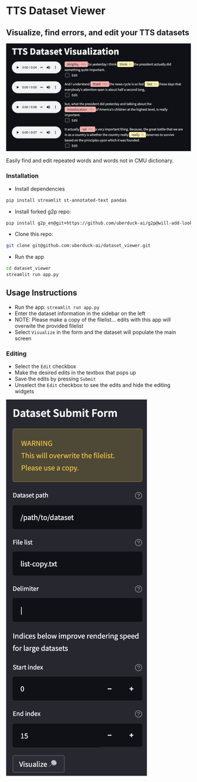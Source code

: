 # TTS Dataset Viewer

## Visualize, find errors, and edit your TTS datasets

![TTS Dataset Visualization](media/dataset_viewer_demo.png)

Easily find and edit repeated words and words not in CMU dictionary.

### Installation

- Install dependencies

```bash
pip install streamlit st-annotated-text pandas
```

- Install forked g2p repo:

```bash
pip install g2p_en@git+https://github.com/uberduck-ai/g2p@will-add-lookup-results
```

- Clone this repo:

```bash
git clone git@github.com:uberduck-ai/dataset_viewer.git
```

- Run the app

```bash
cd dataset_viewer
streamlit run app.py
```

## Usage Instructions

- Run the app: `streamlit run app.py`
- Enter the dataset information in the sidebar on the left
- NOTE: Please make a copy of the filelist... edits with this app will overwite the provided filelist
- Select `Visualize` in the form and the dataset will populate the main screen

### Editing

- Select the `Edit` checkbox
- Make the desired edits in the textbox that pops up
- Save the edits by pressing `Submit`
- Unselect the `Edit` checkbox to see the edits and hide the editing widgets

![Dataset submission sidebar](media/dataset_submission.png)
